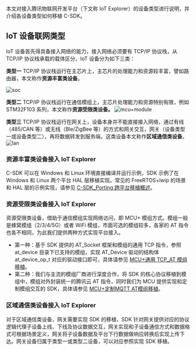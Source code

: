 

本文对接入腾讯物联网开发平台（下文称 IoT Explorer）的设备类型进行说明，并介绍各设备类型如何移植 C-SDK。

## IoT 设备联网类型
IoT 设备首先得具备接入网络的能力，接入网络必须要有 TCP/IP 协议栈，从 TCP/IP 协议栈承载的载体区分，IoT 设备分为如下三类：

**类型一**
TCP/IP 协议栈运行在主芯片上，主芯片的处理能力和资源较丰富，譬如路由器，本文称作**资源丰富类设备**。

![soc](https://main.qcloudimg.com/raw/b8b8c257ff2a0862fccee025ac361883.jpg)

**类型二**
TCP/IP 协议栈运行在通信模组上，主芯片处理能力和资源特别有限，例如 STM32F103 系列，本文称作**资源受限类设备。**
![mcu+module](https://main.qcloudimg.com/raw/aa148085175ebc615c4bc6fa3e483188.jpg)

**类型三**
TCP/IP 协议栈运行在网关上，设备本身并不能直接接入网络，通过有线（485/CAN 等）或无线（Ble/ZigBee 等）的方式和网关交互，网关（设备类型一或设备类型二），再将数据转发到服务端，这类设备本文称作**区域通信类设备**。
![lan](https://main.qcloudimg.com/raw/31fa38d9eb941fc48041ae18ca1860f6.jpg)


### 资源丰富类设备接入 IoT Explorer
C-SDK 可以在 Windows 和 Linux 环境直接编译并运行示例，SDK 示例了在 Windows 和 Linux 两个平台 HAL 层移植实现。常见的 FreeRTOS+lwip 的场景和 HAL 层的示例实现，请参见 [C-SDK_Porting 跨平台移植概述](https://cloud.tencent.com/document/product/1081/39316)。

### 资源受限类设备接入 IoT Explorer
资源受限类设备，借助于通信模组实现网络访问，即 MCU+ 模组方式。模组一般是蜂窝模组（2/3/4/5G）或者 WiFi 模组，市面可选的模组较多，各家的 AT 指令也各不相同，为此我们提供两种方式实现平台接入。
- 第一种：基于 SDK 提供的 AT_Socket 框架和模组的通用 TCP 指令，参照 at_device 目录下已支持的模组，实现 AT_Device 驱动的结构体 at_device_op_t 对应的驱动接口即可，具体请参见 [MCU+通用 TCP_AT 模组移植](https://cloud.tencent.com/document/product/1081/39319)。
-  第二种：我们与主流的模组厂商进行深度合作，将 SDK 的核心协议移植到模组中，模组对外封装统一的腾讯云 AT 指令，同时我们为 MCU 提供实现和定制模组交互的 SDK，具体请参见 [MCU+定制MQTT AT模组移植](https://cloud.tencent.com/document/product/1081/39318)。

### 区域通信类设备接入 IoT Explorer
对于区域通信类设备，网关需要实现 SDK 的移植，SDK 针对网关提供对应的协议逻辑代理子设备上线、下线及协议数据交互，网关实现和子设备通信方式和数据格式可根据场景定义，网关将子设备数据及平台下行数据做响应转换后实现上传下达。网关设备归属于类型一或类型二设备，可以对应参照实现 SDK 移植。

